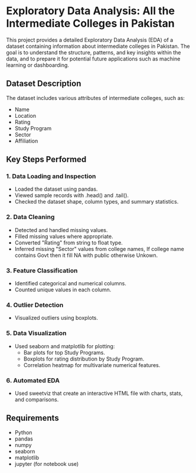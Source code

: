 # Exploratory Data Analysis: All the Intermediate Colleges in Pakistan
This project provides a detailed Exploratory Data Analysis (EDA) of a dataset containing information about intermediate colleges in Pakistan. The goal is to understand the structure, patterns, and key insights within the data, and to prepare it for potential future applications such as machine learning or dashboarding.
## Dataset Description
The dataset includes various attributes of intermediate colleges, such as:
* Name
* Location
* Rating
* Study Program
* Sector
* Affiliation
## Key Steps Performed
### 1. Data Loading and Inspection
  * Loaded the dataset using pandas.
  * Viewed sample records with .head() and .tail().
  * Checked the dataset shape, column types, and summary statistics.
### 2. Data Cleaning
  * Detected and handled missing values.
  * Filled missing values where appropriate.
  * Converted "Rating" from string to float type.
  * Inferred missing "Sector" values from college names, If college name contains Govt then it fill NA with public otherwise Unkown.
### 3. Feature Classification
  * Identified categorical and numerical columns.
  * Counted unique values in each column.
### 4. Outlier Detection
  * Visualized outliers using boxplots.
### 5. Data Visualization
* Used seaborn and matplotlib for plotting:
  * Bar plots for top Study Programs.
  * Boxplots for rating distribution by Study Program.
  * Correlation heatmap for multivariate numerical features.
### 6. Automated EDA
 * Used sweetviz that create an interactive HTML file with charts, stats, and comparisons.
## Requirements
* Python
* pandas
* numpy
* seaborn
* matplotlib
* jupyter (for notebook use)
